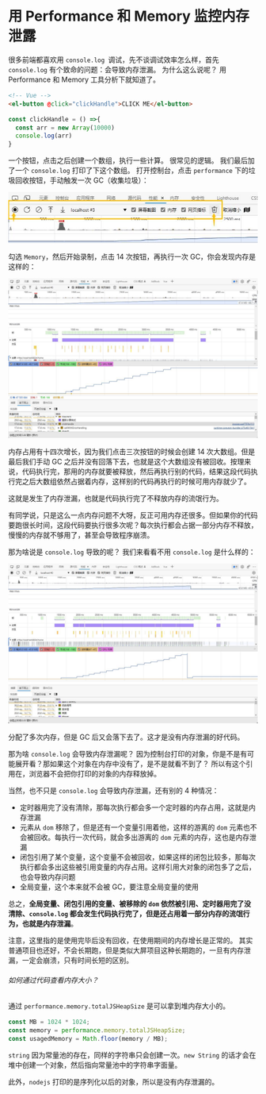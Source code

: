 # 用 Performance 和 Memory 监控内存泄露

很多前端都喜欢用 `console.log `调试，先不谈调试效率怎么样，首先 `console.log` 有个致命的问题：会导致内存泄漏。
为什么这么说呢？
用 Performance 和 Memory 工具分析下就知道了。

```HTML
<!-- Vue -->
<el-button @click="clickHandle">CLICK ME</el-button>
```

```JavaScript
const clickHandle = () =>{
  const arr = new Array(10000)
  console.log(arr)
}
```

一个按钮，点击之后创建一个数组，执行一些计算。
很常见的逻辑。
我们最后加了一个 `console.log` 打印了下这个数组。
打开控制台，点击 `performance` 下的垃圾回收按钮，手动触发一次 GC（收集垃圾）：

![performance](image/performance.jpg)

勾选 `Memory`，然后开始录制，点击 14 次按钮，再执行一次 GC，你会发现内存是这样的：

![console](image/console.jpg)

内存占用有十四次增长，因为我们点击三次按钮的时候会创建 14 次大数组。但是最后我们手动 GC 之后并没有回落下去，也就是这个大数组没有被回收。按理来说，代码执行完，那用的内存就要被释放，然后再执行别的代码，结果这段代码执行完之后大数组依然占据着内存，这样别的代码再执行的时候可用内存就少了。

这就是发生了内存泄漏，也就是代码执行完了不释放内存的流氓行为。

有同学说，只是这么一点内存问题不大呀，反正可用内存还很多。但如果你的代码要跑很长时间，这段代码要执行很多次呢？每次执行都会占据一部分内存不释放，慢慢的内存就不够用了，甚至会导致程序崩溃。

那为啥说是 `console.log` 导致的呢？
我们来看看不用 `console.log` 是什么样的：

![noConsole](image/noConsole.jpg)

分配了多次内存，但是 GC 后又会落下去了。这才是没有内存泄漏的好代码。

那为啥 `console.log` 会导致内存泄漏呢？
因为控制台打印的对象，你是不是有可能展开看？那如果这个对象在内存中没有了，是不是就看不到了？
所以有这个引用在，浏览器不会把你打印的对象的内存释放掉。

当然，也不只是 `console.log` 会导致内存泄漏，还有别的 4 种情况：

-   定时器用完了没有清除，那每次执行都会多一个定时器的内存占用，这就是内存泄漏
-   元素从 `dom` 移除了，但是还有一个变量引用着他，这样的游离的 `dom` 元素也不会被回收。每执行一次代码，就会多出游离的 `dom` 元素的内存，这也是内存泄漏
-   闭包引用了某个变量，这个变量不会被回收，如果这样的闭包比较多，那每次执行都会多出这些被引用变量的内存占用。这样引用大对象的闭包多了之后，也会导致内存问题
-   全局变量，这个本来就不会被 GC，要注意全局变量的使用

总之，**全局变量、闭包引用的变量、被移除的 `dom` 依然被引用、定时器用完了没清除、`console.log` 都会发生代码执行完了，但是还占用着一部分内存的流氓行为，也就是内存泄漏**。

注意，这里指的是使用完毕后没有回收，在使用期间的内存增长是正常的。
其实普通项目也还好，不会长期跑，但是类似大屏项目这种长期跑的，一旦有内存泄漏，一定会崩溃，只有时间长短的区别。

###### 如何通过代码查看内存大小？

通过 `performance.memory.totalJSHeapSize` 是可以拿到堆内存大小的。

```JavaScript
const MB = 1024 * 1024;
const memory = performance.memory.totalJSHeapSize;
const usagedMemory = Math.floor(memory / MB);
```

`string` 因为常量池的存在，同样的字符串只会创建一次。`new String` 的话才会在堆中创建一个对象，然后指向常量池中的字符串字面量。

此外，`nodejs` 打印的是序列化以后的对象，所以是没有内存泄漏的。
